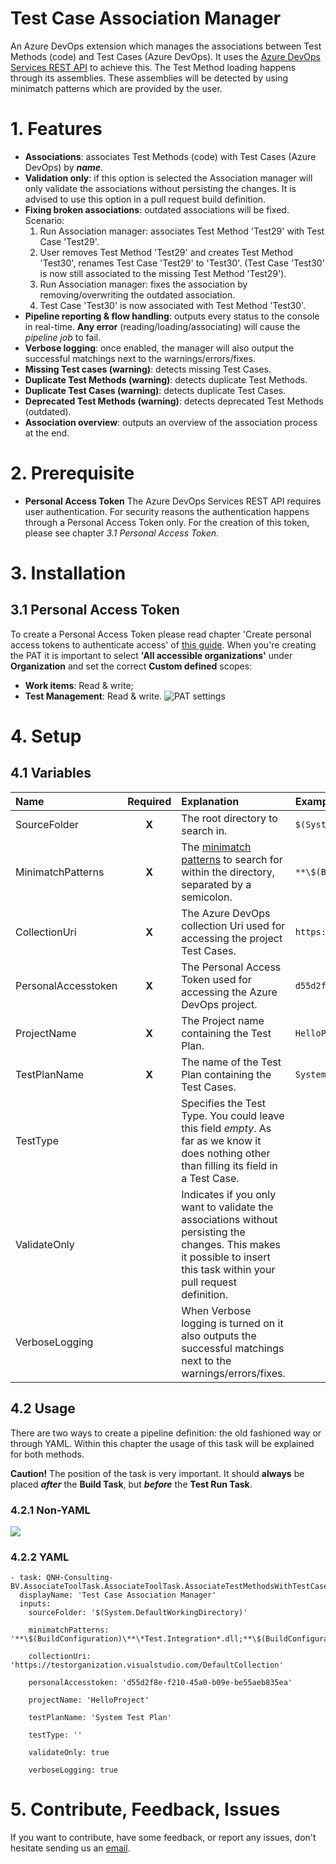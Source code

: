 # Test Case Association Manager
An Azure DevOps extension which manages the associations between Test Methods (code) and Test Cases (Azure DevOps). It uses the [Azure DevOps Services REST API] to achieve this. The Test Method loading happens through its assemblies. These assemblies will be detected by using minimatch patterns which are provided by the user.

# 1. Features
* **Associations**: associates Test Methods (code) with Test Cases (Azure DevOps) by ***name***.
* **Validation only**: if this option is selected the Association manager will only validate the associations without persisting the changes. It is advised to use this option in a pull request build definition. 
* **Fixing broken associations**: outdated associations will be fixed.
  Scenario: 
  1. Run Association manager: associates Test Method 'Test29' with Test Case 'Test29'.
  2. User removes Test Method 'Test29' and creates Test Method 'Test30', renames Test Case 'Test29' to 'Test30'. (Test Case 'Test30' is now still associated to the missing Test Method 'Test29'). 
  3. Run Association manager: fixes the association by removing/overwriting the outdated association.
  4. Test Case 'Test30' is now associated with Test Method 'Test30'.
* **Pipeline reporting & flow handling**: outputs every status to the console in real-time. **Any error** (reading/loading/associating) will cause the *pipeline job* to fail.
* **Verbose logging**: once enabled, the manager will also output the successful matchings next to the warnings/errors/fixes.
* **Missing Test cases (warning)**: detects missing Test Cases.
* **Duplicate Test Methods (warning)**: detects duplicate Test Methods.
* **Duplicate Test Cases (warning)**: detects duplicate Test Cases.
* **Deprecated Test Methods (warning)**: detects deprecated Test Methods (outdated).
* **Association overview**: outputs an overview of the association process at the end.

# 2. Prerequisite
* **Personal Access Token** 
The Azure DevOps Services REST API requires user authentication. For security reasons the authentication happens through a Personal Access Token only. For the creation of this token, please see chapter *3.1 Personal Access Token*.

# 3. Installation
## 3.1 Personal Access Token
To create a Personal Access Token please read chapter 'Create personal access tokens to authenticate access' of [this guide]. When you're creating the PAT it is important to select **'All accessible organizations'** under **Organization** and set the correct **Custom defined** scopes:
* **Work items**: Read & write; 
* **Test Management**: Read & write.
![PAT settings](https://image.frl/i/s3blya3zo18bvzyh.png)

# 4. Setup
## 4.1 Variables
| Name | Required | Explanation | Example |
| :--- | :---: | :--- | :--- |
| SourceFolder | **X**  | The root directory to search in. | ``` $(System.DefaultWorkingDirectory) ``` |
| MinimatchPatterns | **X** | The [minimatch patterns] to search for within the directory, separated by a semicolon. | ``` **\$(BuildConfiguration)\**\*Test.Integration*.dll;**\$(BuildConfiguration)\**\*Test.Unit*.dll;!**\obj\** ``` |
| CollectionUri | **X** | The Azure DevOps collection Uri used for accessing the project Test Cases. | ``` https://testorganization.visualstudio.com/DefaultCollection ``` |
| PersonalAccesstoken | **X** | The Personal Access Token used for accessing the Azure DevOps project. | ``` d55d2f8e-f210-45a0-b09e-be55aeb835ea ``` |
| ProjectName | **X** | The Project name containing the Test Plan. | ``` HelloProject ``` |
| TestPlanName | **X** | The name of the Test Plan containing the Test Cases. | ``` System Test Plan ``` |
| TestType |  | Specifies the Test Type. You could leave this field *empty*. As far as we know it does nothing other than filling its field in a Test Case. |  |
| ValidateOnly |  | Indicates if you only want to validate the associations without persisting the changes. This makes it possible to insert this task within your pull request definition. |  |
| VerboseLogging |  | When Verbose logging is turned on it also outputs the successful matchings next to the warnings/errors/fixes. |  |

## 4.2 Usage
There are two ways to create a pipeline definition: the old fashioned way or through YAML. Within this chapter the usage of this task will be explained for both methods.

**Caution!** The position of the task is very important. It should **always** be placed ***after*** the **Build Task**, but ***before*** the **Test Run Task**.

### 4.2.1 Non-YAML
![](https://image.frl/i/kkd7f6foylr083sz.png)

### 4.2.2 YAML
```
- task: QNH-Consulting-BV.AssociateToolTask.AssociateToolTask.AssociateTestMethodsWithTestCases@1
  displayName: 'Test Case Association Manager'
  inputs:
    sourceFolder: '$(System.DefaultWorkingDirectory)'

    minimatchPatterns: '**\$(BuildConfiguration)\**\*Test.Integration*.dll;**\$(BuildConfiguration)\**\*Test.Unit*.dll;!**\obj\**'

    collectionUri: 'https://testorganization.visualstudio.com/DefaultCollection'

    personalAccesstoken: 'd55d2f8e-f210-45a0-b09e-be55aeb835ea'

    projectName: 'HelloProject'

    testPlanName: 'System Test Plan'

    testType: ''

    validateOnly: true

    verboseLogging: true
```

# 5. Contribute, Feedback, Issues
If you want to contribute, have some feedback, or report any issues, don't hesitate sending us an [email]. 


[//]: # (Reference links placement)
   [Azure DevOps Services REST API]: <https://docs.microsoft.com/en-us/rest/api/azure/devops/>
   [this guide]: <https://docs.microsoft.com/nl-nl/azure/devops/organizations/accounts/use-personal-access-tokens-to-authenticate?view=vsts>
   [minimatch patterns]: <https://docs.microsoft.com/en-us/azure/devops/pipelines/tasks/file-matching-patterns?view=vsts>
   [email]: <mailto:visualstudio@qnh.nl>